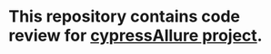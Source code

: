 # This repository contains code review for [cypressAllure project](https://github.com/AZANIR/cypressAllure).